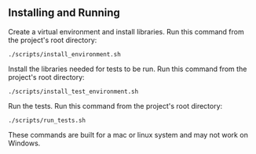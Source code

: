 
## Installing and Running

Create a virtual environment and install libraries. Run this command from the project's root directory:
```
./scripts/install_environment.sh
```

Install the libraries needed for tests to be run. Run this command from the project's root directory:
```
./scripts/install_test_environment.sh
```

Run the tests. Run this command from the project's root directory:
```
./scripts/run_tests.sh
```


These commands are built for a mac or linux system and may not work on Windows.
